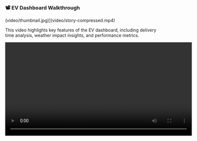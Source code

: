 <h3>📽️ EV Dashboard Walkthrough</h3> (video/thumbnail.jpg)](video/story-compressed.mp4)

<p>This video highlights key features of the EV dashboard, including delivery time analysis, weather impact insights, and performance metrics.</p>
<video controls width="600">
  <source src="ev-dashboard/story-compressed.mp4" type="video/mp4">
  Your browser does not support the video tag.
</video>

